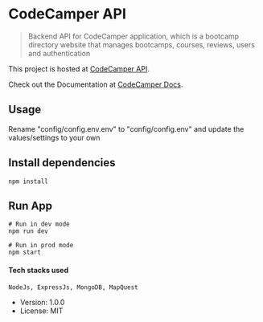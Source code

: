 # CodeCamper API

> Backend API for CodeCamper application, which is a bootcamp directory website that manages bootcamps, courses, reviews, users and authentication

This project is hosted at [CodeCamper API](https://codecamper-api.herokuapp.com/).

Check out the Documentation at [CodeCamper Docs](https://documenter.getpostman.com/view/9838334/SzYdTGoy).


## Usage
Rename "config/config.env.env" to "config/config.env" and update the values/settings to your own

## Install dependencies
```
npm install
```

## Run App
```
# Run in dev mode
npm run dev

# Run in prod mode
npm start
```
#### Tech stacks used
```
NodeJs, ExpressJs, MongoDB, MapQuest
```
- Version: 1.0.0
- License: MIT
